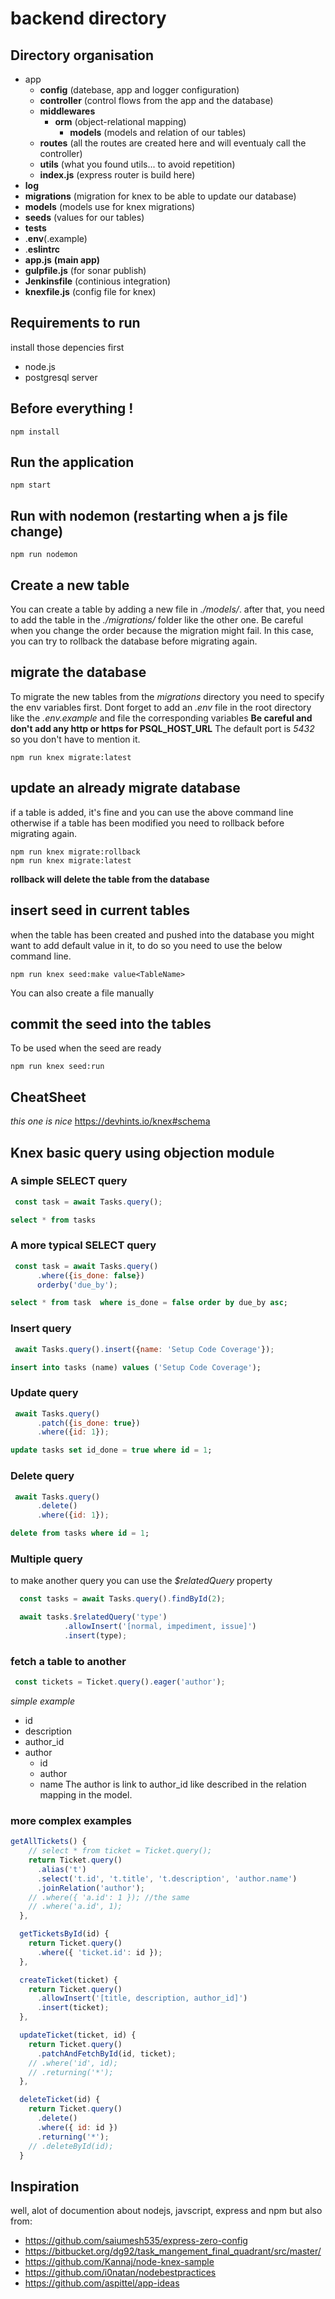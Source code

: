 # backend directory

## Directory organisation

  - app
    - **config** (datebase, app and logger configuration)
    - **controller** (control flows from the app and the database)
    - **middlewares**
      - **orm** (object-relational mapping)
        - **models** (models and relation of our tables)
    - **routes** (all the routes are created here and will eventualy call the controller)
    - **utils** (what you found utils... to avoid repetition)
    - **index.js** (express router is build here)
  - **log**
  - **migrations** (migration for knex to be able to update our database)
  - **models** (models use for knex migrations)
  - **seeds** (values for our tables)
  - **tests**
  - .**env**(.example)
  - .**eslintrc**
  - **app.js** **(main app)**
  - **gulpfile.js** (for sonar publish)
  - **Jenkinsfile** (continious integration)
  - **knexfile.js** (config file for knex)

## Requirements to run
install those depencies first
* node.js
* postgresql server

## Before everything !
`npm install`

## Run the application
```
npm start
```

## Run with nodemon (restarting when a js file change)
```
npm run nodemon
```

## Create a new table
You can create a table by adding a new file in *./models/*.
after that, you need to add the table in the *./migrations/* folder
like the other one. Be careful when you change the order because the migration might fail.
In this case, you can try to rollback the database before migrating again.

## migrate the database

To migrate the new tables from the *migrations* directory you need to specify the env variables
first. Dont forget to add an *.env* file in the root directory like the *.env.example* and file the corresponding variables
**Be careful and don't add any http or https for PSQL_HOST_URL**
The default port is *5432* so you don't have to mention it.
```
npm run knex migrate:latest
```

## update an already migrate database
if a table is added, it's fine and you can use the above command line otherwise if a table has been modified you need to rollback before migrating again.
```
npm run knex migrate:rollback
npm run knex migrate:latest
```
**rollback will delete the table from the database**

## insert seed in current tables
when the table has been created and pushed into the database you might want to add default value in it, to do so you need to use the below command line.
```
npm run knex seed:make value<TableName>
```
You can also create a file manually
## commit the seed into the tables
To be used when the seed are ready
```
npm run knex seed:run
```

## CheatSheet
*this one is nice*
https://devhints.io/knex#schema

## Knex basic query using objection module
### A simple SELECT query
```js
 const task = await Tasks.query();
```
```sql
select * from tasks
```
### A more typical SELECT query
```js
 const task = await Tasks.query()
      .where({is_done: false})
      orderby('due_by');
```
```sql
select * from task  where is_done = false order by due_by asc;
```
### Insert query
```js
 await Tasks.query().insert({name: 'Setup Code Coverage'});
```
```sql
insert into tasks (name) values ('Setup Code Coverage');
```
### Update query
```js
 await Tasks.query()
      .patch({is_done: true})
      .where({id: 1});
```
```sql
update tasks set id_done = true where id = 1;
```
### Delete query
```js
 await Tasks.query()
      .delete()
      .where({id: 1});
```
```sql
delete from tasks where id = 1;
```
### Multiple query
to make another query you can use the *$relatedQuery* property
```js
  const tasks = await Tasks.query().findById(2);

  await tasks.$relatedQuery('type')
            .allowInsert('[normal, impediment, issue]')
            .insert(type);
```
### fetch a table to another
```js
 const tickets = Ticket.query().eager('author');
```
*simple example*
  - id
  - description
  - author_id
  - author
    - id
    - author
    - name
The author is link to author_id like described in the relation mapping in the model.

### more complex examples
```js
getAllTickets() {
    // select * from ticket = Ticket.query();
    return Ticket.query()
      .alias('t')
      .select('t.id', 't.title', 't.description', 'author.name')
      .joinRelation('author');
    // .where({ 'a.id': 1 }); //the same
    // .where('a.id', 1);
  },

  getTicketsById(id) {
    return Ticket.query()
      .where({ 'ticket.id': id });
  },

  createTicket(ticket) {
    return Ticket.query()
      .allowInsert('[title, description, author_id]')
      .insert(ticket);
  },

  updateTicket(ticket, id) {
    return Ticket.query()
      .patchAndFetchById(id, ticket);
    // .where('id', id);
    // .returning('*');
  },

  deleteTicket(id) {
    return Ticket.query()
      .delete()
      .where({ id: id })
      .returning('*');
    // .deleteById(id);
  }
```

## Inspiration
well, alot of documention about nodejs, javscript, express and npm but also from:
- https://github.com/saiumesh535/express-zero-config
- https://bitbucket.org/dg92/task_mangement_final_quadrant/src/master/
- https://github.com/Kannaj/node-knex-sample
- https://github.com/i0natan/nodebestpractices
- https://github.com/aspittel/app-ideas

